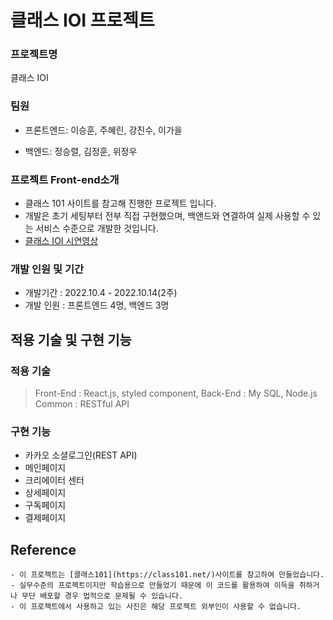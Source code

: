 # 클래스 IOI 프로젝트


### 프로젝트명

클래스 IOI

### 팀원

- 프론트엔드: 이승훈, 주혜린, 강진수, 이가을

- 백엔드: 정승렬, 김정훈, 위정우

### 프로젝트 Front-end소개

- 클래스 101 사이트를 참고해 진행한 프로젝트 입니다.
- 개발은 초기 세팅부터 전부 직접 구현했으며, 백앤드와 연결하여 실제 사용할 수 있는 서비스 수준으로 개발한 것입니다.
- [클래스 IOI 시연영상](https://youtu.be/ggKWn5Ho6kc)

### **개발 인원 및 기간**

- 개발기간 : 2022.10.4 - 2022.10.14(2주)
- 개발 인원 : 프론트엔드 4명, 백엔드 3명

## **적용 기술 및 구현 기능**

### **적용 기술**

> Front-End : React.js, styled component,
> Back-End : My SQL, Node.js
> Common : RESTful API

### **구현 기능**

- 카카오 소셜로그인(REST API)
- 메인페이지
- 크리에이터 센터
- 상세페이지
- 구독페이지
- 결제페이지

    
## **Reference**
    
    - 이 프로젝트는 [클래스101](https://class101.net/)사이트를 참고하여 만들었습니다.
    - 실무수준의 프로젝트이지만 학습용으로 만들었기 때문에 이 코드를 활용하여 이득을 취하거나 무단 배포할 경우 법적으로 문제될 수 있습니다.
    - 이 프로젝트에서 사용하고 있는 사진은 해당 프로젝트 외부인이 사용할 수 없습니다.

